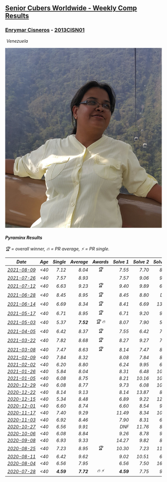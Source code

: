<style>table {white-space: nowrap;}</style>
<link rel="stylesheet" type="text/css" href="/scw-comp/css/flags.css" />

## [Senior Cubers Worldwide - Weekly Comp Results](/scw-comp/results/)
### [Enrymar Cisneros](README.md) - [2013CISN01](https://www.worldcubeassociation.org/persons/2013CISN01?event=pyram)

<i class="flag flag-VE" />&nbsp;Venezuela

![Enrymar Cisneros](1530205432.jpg)

#### Pyraminx Results

<span style="white-space: nowrap;">🏆 = overall winner</span>, <span style="white-space: nowrap;">🔥 = PR average</span>, <span style="white-space: nowrap;">⚡ = PR single</span>.

| Date | Age | Single | Average | Awards | Solve 1 | Solve 2 | Solve 3 | Solve 4 | Solve 5 | Video |
| :--: | :--: | --: | --: | :--: | --: | --: | --: | --: | --: | :-- |
| [2021-08-09](../../results/2021-08-09/pyram.md) | <40 | 7.12 | 8.04 | 🏆 | 7.55 | 7.70 | 8.88 | 7.12 | 14.28 | [Desktop](https://www.facebook.com/events/342027504219422/permalink/351143006641205) / [Mobile](https://m.facebook.com/events/342027504219422?view=permalink&id=351143006641205) |
| [2021-07-26](../../results/2021-07-26/pyram.md) | <40 | 7.57 | 8.93 |  | 7.57 | 9.06 | 9.76 | 7.96 | 16.96 | [Desktop](https://www.facebook.com/events/5895704557137692/permalink/5966750083366472) / [Mobile](https://m.facebook.com/events/5895704557137692?view=permalink&id=5966750083366472) |
| [2021-07-12](../../results/2021-07-12/pyram.md) | <40 | 6.63 | 9.23 | 🏆 | 9.40 | 9.89 | 6.63 | 10.59 | 8.39 | [Desktop](https://www.facebook.com/events/853178815336395/permalink/861811967806413) / [Mobile](https://m.facebook.com/events/853178815336395?view=permalink&id=861811967806413) |
| [2021-06-28](../../results/2021-06-28/pyram.md) | <40 | 8.45 | 8.95 | 🏆 | 8.45 | 8.80 | DNF | 9.46 | 8.60 | [Desktop](https://www.facebook.com/events/2032757193542617/permalink/2043669529118050) / [Mobile](https://m.facebook.com/events/2032757193542617?view=permalink&id=2043669529118050) |
| [2021-06-14](../../results/2021-06-14/pyram.md) | <40 | 6.69 | 8.34 | 🏆 | 8.41 | 6.69 | 13.96 | 8.80 | 7.80 | [Desktop](https://www.facebook.com/events/154757253369245/permalink/164713179040319) / [Mobile](https://m.facebook.com/events/154757253369245?view=permalink&id=164713179040319) |
| [2021-05-17](../../results/2021-05-17/pyram.md) | <40 | 6.71 | 8.95 | 🏆 | 6.71 | 9.20 | 9.35 | 8.31 | 14.96 | [Desktop](https://www.facebook.com/events/200054195285035/permalink/208535537770234) / [Mobile](https://m.facebook.com/events/200054195285035?view=permalink&id=208535537770234) |
| [2021-05-03](../../results/2021-05-03/pyram.md) | <40 | 5.37 | **7.52** | 🏆 🔥 | 8.07 | 7.90 | 5.37 | 9.08 | 6.58 | [Desktop](https://www.facebook.com/events/1091923434665777/permalink/1099957570529030) / [Mobile](https://m.facebook.com/events/1091923434665777?view=permalink&id=1099957570529030) |
| [2021-04-05](../../results/2021-04-05/pyram.md) | <40 | 6.42 | 8.37 | 🏆 | 7.55 | 6.42 | 7.59 | 14.32 | 9.98 | [Desktop](https://www.facebook.com/events/469300370885865/permalink/477204176762151) / [Mobile](https://m.facebook.com/events/469300370885865?view=permalink&id=477204176762151) |
| [2021-03-22](../../results/2021-03-22/pyram.md) | <40 | 7.82 | 8.68 | 🏆 | 8.27 | 9.27 | 7.82 | 8.50 | 10.20 | [Desktop](https://www.facebook.com/events/893368394782856/permalink/901865110599851) / [Mobile](https://m.facebook.com/events/893368394782856?view=permalink&id=901865110599851) |
| [2021-03-08](../../results/2021-03-08/pyram.md) | <40 | 7.47 | 8.63 | 🏆 | 8.14 | 7.47 | 8.24 | 9.77 | 9.51 | [Desktop](https://www.facebook.com/events/430030294875923/permalink/437409447471341) / [Mobile](https://m.facebook.com/events/430030294875923?view=permalink&id=437409447471341) |
| [2021-02-09](../../results/2021-02-09/pyram.md) | <40 | 7.84 | 8.32 |  | 8.08 | 7.84 | 8.61 | 10.57 | 8.28 | [Desktop](https://www.facebook.com/events/466529388059949/permalink/470953224284232) / [Mobile](https://m.facebook.com/events/466529388059949?view=permalink&id=470953224284232) |
| [2021-02-02](../../results/2021-02-02/pyram.md) | <40 | 6.20 | 8.80 |  | 6.24 | 9.95 | 6.20 | 10.22 | 10.48 | [Desktop](https://www.facebook.com/events/706077650319450/permalink/709769326616949) / [Mobile](https://m.facebook.com/events/706077650319450?view=permalink&id=709769326616949) |
| [2021-01-26](../../results/2021-01-26/pyram.md) | <40 | 5.84 | 8.04 |  | 8.31 | 6.48 | 10.16 | 9.33 | 5.84 | [Desktop](https://www.facebook.com/events/1092517657841225/permalink/1096909710735353) / [Mobile](https://m.facebook.com/events/1092517657841225?view=permalink&id=1096909710735353) |
| [2021-01-05](../../results/2021-01-05/pyram.md) | <40 | 6.08 | 8.75 |  | 8.21 | 10.16 | 10.04 | 6.08 | 8.00 | [Desktop](https://www.facebook.com/events/430051568136756/permalink/434530131022233) / [Mobile](https://m.facebook.com/events/430051568136756?view=permalink&id=434530131022233) |
| [2020-12-29](../../results/2020-12-29/pyram.md) | <40 | 6.08 | 8.77 |  | 9.73 | 6.08 | 10.93 | 8.85 | 7.72 | [Desktop](https://www.facebook.com/events/386974942389757/permalink/390533278700590) / [Mobile](https://m.facebook.com/events/386974942389757?view=permalink&id=390533278700590) |
| [2020-12-22](../../results/2020-12-22/pyram.md) | <40 | 8.14 | 9.13 |  | 8.14 | 13.87 | 8.68 | 10.50 | 8.20 | [Desktop](https://www.facebook.com/events/415132489930417/permalink/420039199439746) / [Mobile](https://m.facebook.com/events/415132489930417?view=permalink&id=420039199439746) |
| [2020-12-15](../../results/2020-12-15/pyram.md) | <40 | 5.34 | 8.48 |  | 6.89 | 9.22 | 12.36 | 5.34 | 9.33 | [Desktop](https://www.facebook.com/events/440319056977468/permalink/444164509926256) / [Mobile](https://m.facebook.com/events/440319056977468?view=permalink&id=444164509926256) |
| [2020-12-01](../../results/2020-12-01/pyram.md) | <40 | 6.60 | 8.74 |  | 6.60 | 8.54 | 9.13 | 8.56 | 9.84 | [Desktop](https://www.facebook.com/events/714027339539738/permalink/718119012463904) / [Mobile](https://m.facebook.com/events/714027339539738?view=permalink&id=718119012463904) |
| [2020-11-17](../../results/2020-11-17/pyram.md) | <40 | 7.40 | 9.29 |  | 11.49 | 8.34 | 10.44 | 7.40 | 9.09 | [Desktop](https://www.facebook.com/events/2044447579025647/permalink/2051672594969812) / [Mobile](https://m.facebook.com/events/2044447579025647?view=permalink&id=2051672594969812) |
| [2020-11-03](../../results/2020-11-03/pyram.md) | <40 | 6.92 | 8.46 |  | 7.90 | 8.31 | 6.92 | 11.49 | 9.18 | [Desktop](https://www.facebook.com/events/406412140373592/permalink/411975946483878) / [Mobile](https://m.facebook.com/events/406412140373592?view=permalink&id=411975946483878) |
| [2020-10-27](../../results/2020-10-27/pyram.md) | <40 | 6.56 | 9.91 |  | DNF | 11.76 | 8.99 | 8.99 | 6.56 | [Desktop](https://www.facebook.com/events/3728096903891317/permalink/3747541771946830) / [Mobile](https://m.facebook.com/events/3728096903891317?view=permalink&id=3747541771946830) |
| [2020-10-06](../../results/2020-10-06/pyram.md) | <40 | 6.08 | 8.84 |  | 9.26 | 8.78 | 9.36 | 8.49 | 6.08 | [Desktop](https://www.facebook.com/events/365989921479949/permalink/371437420935199) / [Mobile](https://m.facebook.com/events/365989921479949?view=permalink&id=371437420935199) |
| [2020-09-08](../../results/2020-09-08/pyram.md) | <40 | 6.93 | 9.33 |  | 14.27 | 9.82 | 8.72 | 6.93 | 9.45 | [Desktop](https://www.facebook.com/events/1438001453064843/permalink/1444152232449765) / [Mobile](https://m.facebook.com/events/1438001453064843?view=permalink&id=1444152232449765) |
| [2020-08-25](../../results/2020-08-25/pyram.md) | <40 | 7.23 | 8.95 | 🏆 | 10.30 | 7.23 | 11.35 | 8.36 | 8.18 | [Desktop](https://www.facebook.com/events/335350317875490/permalink/340328574044331) / [Mobile](https://m.facebook.com/events/335350317875490?view=permalink&id=340328574044331) |
| [2020-08-11](../../results/2020-08-11/pyram.md) | <40 | 6.42 | 9.62 |  | 9.02 | 10.51 | 6.42 | 9.32 | 10.68 | [Desktop](https://www.facebook.com/events/354677798881328/permalink/359793001703141) / [Mobile](https://m.facebook.com/events/354677798881328?view=permalink&id=359793001703141) |
| [2020-08-04](../../results/2020-08-04/pyram.md) | <40 | 6.56 | 7.95 |  | 6.56 | 7.50 | 16.37 | 8.48 | 7.88 | [Desktop](https://www.facebook.com/events/1546469592197852/permalink/1552688584909286) / [Mobile](https://m.facebook.com/events/1546469592197852?view=permalink&id=1552688584909286) |
| [2020-07-28](../../results/2020-07-28/pyram.md) | <40 | **4.59** | **7.72** | 🔥 ⚡ | **4.59** | 7.75 | 9.27 | 7.27 | 8.15 | [Desktop](https://www.facebook.com/events/610415706564720/permalink/614825012790456) / [Mobile](https://m.facebook.com/events/610415706564720?view=permalink&id=614825012790456) |


<!-- Global site tag (gtag.js) - Google Analytics -->
<script async src="https://www.googletagmanager.com/gtag/js?id=UA-86348435-3"></script>
<script>window.dataLayer = window.dataLayer || []; function gtag() {dataLayer.push(arguments);} gtag('js', new Date()); gtag('config', 'UA-86348435-3');</script>
